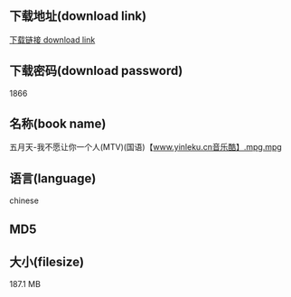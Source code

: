 ## 下载地址(download link)
[下载链接 download link](https://tutu365.netlify.app/?s=%E4%BA%94%E6%9C%88%E5%A4%A9-%E6%88%91%E4%B8%8D%E6%84%BF%E8%AE%A9%E4%BD%A0%E4%B8%80%E4%B8%AA%E4%BA%BA%28MTV%29%28%E5%9B%BD%E8%AF%AD%29%E3%80%90www.yinleku.cn%E9%9F%B3%E4%B9%90%E9%85%B7%E3%80%91.mpg)

## 下载密码(download password)
1866

## 名称(book name)
五月天-我不愿让你一个人(MTV)(国语)【www.yinleku.cn音乐酷】.mpg.mpg

## 语言(language)
chinese

## MD5


## 大小(filesize)
187.1 MB

